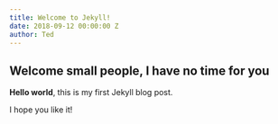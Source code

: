 ```yaml
---
title: Welcome to Jekyll!
date: 2018-09-12 00:00:00 Z
author: Ted
---
```


Welcome small people, I have no time for you
---------------------------------------------

**Hello world**, this is my first Jekyll blog post.

I hope you like it!
